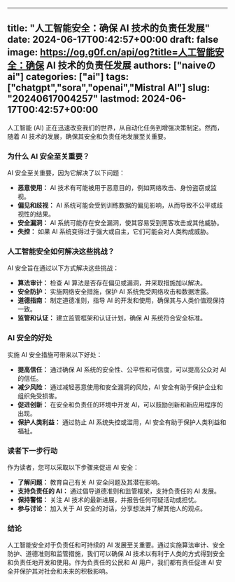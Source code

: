 
---
title: "人工智能安全：确保 AI 技术的负责任发展"
date: 2024-06-17T00:42:57+00:00
draft: false
image: https://og.g0f.cn/api/og?title=人工智能安全：确保 AI 技术的负责任发展
authors: ["naiveのai"]
categories: ["ai"]
tags: ["chatgpt","sora","openai","Mistral AI"]
slug: "20240617004257"
lastmod: 2024-06-17T00:42:57+00:00
---
人工智能 (AI) 正在迅速改变我们的世界，从自动化任务到增强决策制定。然而，随着 AI 技术的发展，确保其安全和负责任地发展至关重要。

### 为什么 AI 安全至关重要？

AI 安全至关重要，因为它解决了以下问题：

* **恶意使用：** AI 技术有可能被用于恶意目的，例如网络攻击、身份盗窃或监视。
* **偏见和歧视：** AI 系统可能会受到训练数据的偏见影响，从而导致不公平或歧视性的结果。
* **安全漏洞：** AI 系统可能存在安全漏洞，使其容易受到黑客攻击或其他威胁。
* **失控：** 如果 AI 系统变得过于强大或自主，它们可能会对人类构成威胁。

### 人工智能安全如何解决这些挑战？

AI 安全旨在通过以下方式解决这些挑战：

* **算法审计：** 检查 AI 算法是否存在偏见或漏洞，并采取措施加以解决。
* **安全防护：** 实施网络安全措施，保护 AI 系统免受网络攻击和数据泄露。
* **道德指南：** 制定道德准则，指导 AI 的开发和使用，确保其与人类价值观保持一致。
* **监管和认证：** 建立监管框架和认证计划，确保 AI 系统符合安全标准。

### AI 安全的好处

实施 AI 安全措施可带来以下好处：

* **提高信任：** 通过确保 AI 系统的安全性、公平性和可信度，可以提高公众对 AI 的信任。
* **减少风险：** 通过减轻恶意使用和安全漏洞的风险，AI 安全有助于保护企业和组织免受损害。
* **促进创新：** 在安全和负责任的环境中开发 AI，可以鼓励创新和新应用程序的出现。
* **保护人类利益：** 通过防止 AI 系统失控或滥用，AI 安全有助于保护人类利益和福祉。

### 读者下一步行动

作为读者，您可以采取以下步骤来促进 AI 安全：

* **了解问题：** 教育自己有关 AI 安全问题及其潜在影响。
* **支持负责任的 AI：** 通过倡导道德准则和监管框架，支持负责任的 AI 发展。
* **保持警惕：** 关注 AI 技术的最新进展，并报告任何可疑活动或担忧。
* **参与讨论：** 加入关于 AI 安全的对话，分享想法并了解其他人的观点。

### 结论

人工智能安全对于负责任和可持续的 AI 发展至关重要。通过实施算法审计、安全防护、道德准则和监管措施，我们可以确保 AI 技术以有利于人类的方式得到安全和负责任地开发和使用。作为负责任的公民和 AI 用户，我们都有责任促进 AI 安全并保护其对社会和未来的积极影响。